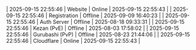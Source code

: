 | 2025-09-15 22:55:46 | Website | Online | 2025-09-15 22:55:43 |
| 2025-09-15 22:55:46 | Registration | Offline | 2025-09-09 16:40:23 |
| 2025-09-15 22:55:46 | Auth Server | Offline | 2025-08-18 09:33:31 |
| 2025-09-15 22:55:46 | Kezan (PvE) | Offline | 2025-08-03 17:58:02 |
| 2025-09-15 22:55:46 | Gurubashi (PvP) | Offline | 2025-08-23 21:44:06 |
| 2025-09-15 22:55:46 | Cloudflare | Online | 2025-09-15 22:55:43 |
